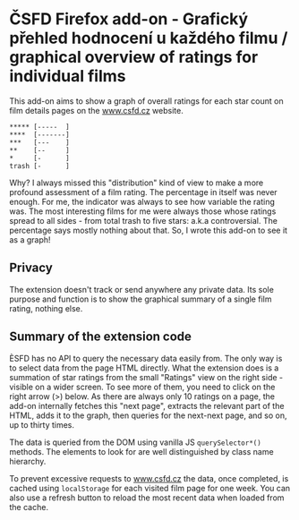 # ČSFD Firefox add-on - Grafický přehled hodnocení u každého filmu / graphical overview of ratings for individual films

This add-on aims to show a graph of overall ratings for each star count on film details pages on the www.csfd.cz website.

```
***** [-----  ]
****  [-------]
***   [---    ]
**    [--     ]
*     [-      ]
trash [-      ]
```

Why?  I always missed this "distribution" kind of view to make a more profound assessment of a film rating.  The percentage in itself was never enough.  For me, the indicator was always to see how variable the rating was.  The most interesting films for me were always those whose ratings spread to all sides - from total trash to five stars: a.k.a controversial.  The percentage says mostly nothing about that.  So, I wrote this add-on to see it as a graph!

## Privacy

The extension doesn't track or send anywhere any private data.  Its sole purpose and function is to show the graphical summary of a single film rating, nothing else.

## Summary of the extension code

ÈSFD has no API to query the necessary data easily from.  The only way is to select data from the page HTML directly.  What the extension does is a summation of star ratings from the small "Ratings" view on the right side - visible on a wider screen.  To see more of them, you need to click on the right arrow (>) below.  As there are always only 10 ratings on a page, the add-on internally fetches this "next page", extracts the relevant part of the HTML, adds it to the graph, then queries for the next-next page, and so on, up to thirty times.

The data is queried from the DOM using vanilla JS `querySelector*()` methods.  The elements to look for are well distinguished by class name hierarchy.

To prevent excessive requests to www.csfd.cz the data, once completed, is cached using `localStorage` for each visited film page for one week.  You can also use a refresh button to reload the most recent data when loaded from the cache.
